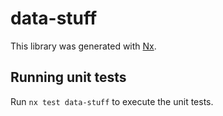 # data-stuff

This library was generated with [Nx](https://nx.dev).

## Running unit tests

Run `nx test data-stuff` to execute the unit tests.
